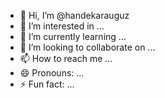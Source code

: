 - 👋 Hi, I’m @handekarauguz
- 👀 I’m interested in ...
- 🌱 I’m currently learning ...
- 💞️ I’m looking to collaborate on ...
- 📫 How to reach me ...
- 😄 Pronouns: ...
- ⚡ Fun fact: ...

<!---
handekarauguz/handekarauguz is a ✨ special ✨ repository because its `README.md` (this file) appears on your GitHub profile.
You can click the Preview link to take a look at your changes.
--->
